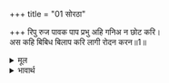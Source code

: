 +++
title = "01 सोरठा"

+++
रिपु रुज पावक पाप प्रभु अहि गनिअ न छोट करि।  
अस कहि बिबिध बिलाप करि लागी रोदन करन॥1॥  

<details><summary>मूल</summary>

रिपु रुज पावक पाप प्रभु अहि गनिअ न छोट करि।  
अस कहि बिबिध बिलाप करि लागी रोदन करन॥1॥  
</details>

<details><summary>भावार्थ</summary>

शत्रु, रोग, अग्नि, पाप, स्वामी और सर्प को छोटा करके नहीं समझना चाहिए। ऐसा कहकर शूर्पणखा अनेक प्रकार से विलाप करके रोने लगी॥1॥  
</details>

